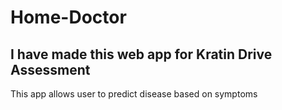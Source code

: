 # Home-Doctor
## I have made this web app for Kratin Drive Assessment
This app allows user to predict disease based on symptoms
